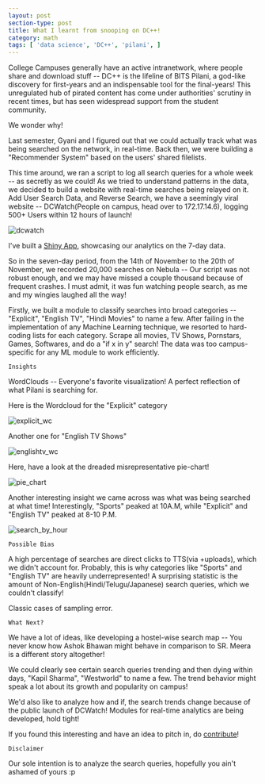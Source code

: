 ```yaml
---
layout: post
section-type: post
title: What I learnt from snooping on DC++!
category: math
tags: [ 'data science', 'DC++', 'pilani', ]
---
```


College Campuses generally have an active intranetwork, where people share and download stuff -- DC++ is the lifeline of BITS Pilani, a god-like discovery for first-years and an indispensable tool for the final-years! This unregulated hub of pirated content has come under authorities' scrutiny in recent times, but has seen widespread support from the student community. 

We wonder why!

Last semester, Gyani and I figured out that we could actually track what was being searched on the network, in real-time. Back then, we were building a "Recommender System" based on the users' shared filelists.

This time around, we ran a script to log all search queries for a whole week -- as secretly as we could! As we tried to understand patterns in the data, we decided to build a website with real-time searches being relayed on it. Add User Search Data, and Reverse Search, we have a seemingly viral website -- DCWatch(People on campus, head over to 172.17.14.6), logging 500+ Users within 12 hours of launch! 

![dcwatch]({{site.baseurl}}/images/dcwatch.jpg)

I've built a [Shiny App](https://shubh24.shinyapps.io/DC-Analytics/), showcasing our analytics on the 7-day data.

So in the seven-day period, from the 14th of November to the 20th of November, we recorded 20,000 searches on Nebula -- Our script was not robust enough, and we may have missed a couple thousand because of frequent crashes. I must admit, it was fun watching people search, as me and my wingies laughed all the way!

Firstly, we built a module to classify searches into broad categories -- "Explicit", "English TV", "Hindi Movies" to name a few. After failing in the implementation of any Machine Learning technique, we resorted to hard-coding lists for each category. Scrape all movies, TV Shows, Pornstars, Games, Softwares, and do a "if x in y" search! The data was too campus-specific for any ML module to work efficiently.

`Insights`

WordClouds -- Everyone's favorite visualization! A perfect reflection of what Pilani is searching for.

Here is the Wordcloud for the "Explicit" category

![explicit_wc]({{site.baseurl}}/images/explicit_wc.png)

Another one for "English TV Shows" 

![englishtv_wc]({{site.baseurl}}/images/englishtv_wc.png)

Here, have a look at the dreaded misrepresentative pie-chart!

![pie_chart]({{site.baseurl}}/images/pie_chart.png)

Another interesting insight we came across was what was being searched at what time! Interestingly, "Sports" peaked at 10A.M, while "Explicit" and "English TV" peaked at 8-10 P.M. 

![search_by_hour]({{site.baseurl}}/images/search_by_hour.png)


`Possible Bias`

A high percentage of searches are direct clicks to TTS(via +uploads), which we didn't account for. Probably, this is why categories like "Sports" and "English TV" are heavily underrepresented! A surprising statistic is the amount of Non-English(Hindi/Telugu/Japanese) search queries, which we couldn't classify! 

Classic cases of sampling error.

`What Next?`

We have a lot of ideas, like developing a hostel-wise search map -- You never know how Ashok Bhawan might behave in comparison to SR. Meera is a different story altogether!

We could clearly see certain search queries trending and then dying within days, "Kapil Sharma", "Westworld" to name a few. The trend behavior might speak a lot about its growth and popularity on campus!

We'd also like to analyze how and if, the search trends change because of the public launch of DCWatch! Modules for real-time analytics are being developed, hold tight!

If you found this interesting and have an idea to pitch in, do [contribute](github.com/Zephrys/DC-Analytics)!

`Disclaimer`

Our sole intention is to analyze the search queries, hopefully you ain't ashamed of yours :p